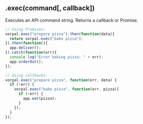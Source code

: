 ## .exec(command[, callback])

Executes an API command string. Returns a callback or Promise.

```js
// Using Promises:
vorpal.exec("prepare pizza").then(function(data){
  return vorpal.exec("bake pizza");
}).then(function(){
  app.deliver();
}).catch(function(err){
  console.log("Error baking pizza: " + err);
  app.orderOut();
});

// Using callbacks:
vorpal.exec("prepare pizza", function(err, data) {
  if (!err) {
    vorpal.exec("bake pizza", function(err, pizza){
      if (!err) {
        app.eat(pizza);
      }
    });
  }
});
```
